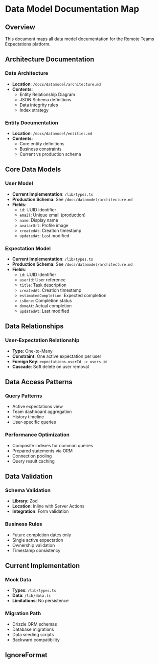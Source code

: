 # Data Model Documentation Map

## Overview
This document maps all data model documentation for the Remote Teams Expectations platform.

## Architecture Documentation

### Data Architecture
- **Location**: `/docs/datamodel/architecture.md`
- **Contents**:
  - Entity Relationship Diagram
  - JSON Schema definitions
  - Data integrity rules
  - Index strategy

### Entity Documentation
- **Location**: `/docs/datamodel/entities.md`
- **Contents**:
  - Core entity definitions
  - Business constraints
  - Current vs production schema

## Core Data Models

### User Model
- **Current Implementation**: `/lib/types.ts`
- **Production Schema**: See `/docs/datamodel/architecture.md`
- **Fields**:
  - `id`: UUID identifier
  - `email`: Unique email (production)
  - `name`: Display name
  - `avatarUrl`: Profile image
  - `createdAt`: Creation timestamp
  - `updatedAt`: Last modified

### Expectation Model
- **Current Implementation**: `/lib/types.ts`
- **Production Schema**: See `/docs/datamodel/architecture.md`
- **Fields**:
  - `id`: UUID identifier
  - `userId`: User reference
  - `title`: Task description
  - `createdAt`: Creation timestamp
  - `estimatedCompletion`: Expected completion
  - `isDone`: Completion status
  - `doneAt`: Actual completion
  - `updatedAt`: Last modified

## Data Relationships

### User-Expectation Relationship
- **Type**: One-to-Many
- **Constraint**: One active expectation per user
- **Foreign Key**: `expectations.userId -> users.id`
- **Cascade**: Soft delete on user removal

## Data Access Patterns

### Query Patterns
- Active expectations view
- Team dashboard aggregation
- History timeline
- User-specific queries

### Performance Optimization
- Composite indexes for common queries
- Prepared statements via ORM
- Connection pooling
- Query result caching

## Data Validation

### Schema Validation
- **Library**: Zod
- **Location**: Inline with Server Actions
- **Integration**: Form validation

### Business Rules
- Future completion dates only
- Single active expectation
- Ownership validation
- Timestamp consistency

## Current Implementation

### Mock Data
- **Types**: `/lib/types.ts`
- **Data**: `/lib/data.ts`
- **Limitations**: No persistence

### Migration Path
- Drizzle ORM schemas
- Database migrations
- Data seeding scripts
- Backward compatibility

## IgnoreFormat
<!-- DO NOT MODIFY THIS SECTION -->